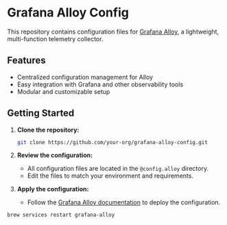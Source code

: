 # Grafana Alloy Config

This repository contains configuration files for [Grafana Alloy](https://grafana.com/docs/alloy/latest/), a lightweight, multi-function telemetry collector.

## Features

- Centralized configuration management for Alloy
- Easy integration with Grafana and other observability tools
- Modular and customizable setup

## Getting Started

1. **Clone the repository:**
    ```bash
    git clone https://github.com/your-org/grafana-alloy-config.git
    ```

2. **Review the configuration:**
    - All configuration files are located in the `@config.alloy` directory.
    - Edit the files to match your environment and requirements.

3. **Apply the configuration:**
    - Follow the [Grafana Alloy documentation](https://grafana.com/docs/alloy/latest/configuration/) to deploy the configuration.

`brew services restart grafana-alloy`
